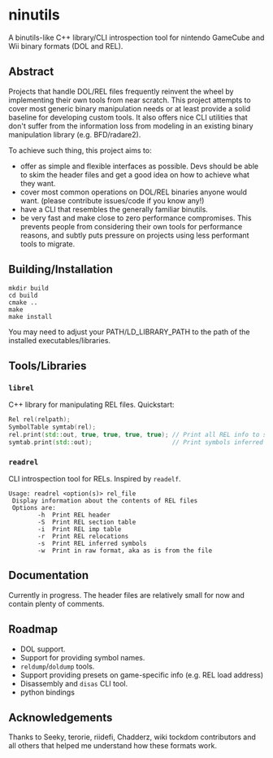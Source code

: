 # ninutils
A binutils-like C++ library/CLI introspection tool for nintendo GameCube and Wii binary formats (DOL and REL).

## Abstract
Projects that handle DOL/REL files frequently reinvent the wheel by implementing their own tools from 
near scratch. This project attempts to cover most generic binary manipulation needs or at least 
provide a solid baseline for developing custom tools.
It also offers nice CLI utilities that don't suffer from the information loss from modeling in an 
existing binary manipulation library (e.g. BFD/radare2).

To achieve such thing, this project aims to:
- offer as simple and flexible interfaces as possible. Devs should be able to skim the header files
and get a good idea on how to achieve what they want.
- cover most common operations on DOL/REL binaries anyone would want. (please contribute issues/code
 if you know any!)
- have a CLI that resembles the generally familiar binutils.
- be very fast and make close to zero performance compromises. This prevents people from considering 
their own tools for performance reasons, and subtly puts pressure on projects using less performant 
tools to migrate.

## Building/Installation
```
mkdir build
cd build
cmake ..
make
make install
```
You may need to adjust your PATH/LD_LIBRARY_PATH to the path of the installed executables/libraries.

## Tools/Libraries
### `librel`
C++ library for manipulating REL files. Quickstart:
```c++
Rel rel(relpath);
SymbolTable symtab(rel);
rel.print(std::out, true, true, true, true); // Print all REL info to std::out
symtab.print(std::out);                      // Print symbols inferred from REL relocs to std::out
```
### `readrel`
CLI introspection tool for RELs. Inspired by `readelf`.
```
Usage: readrel <option(s)> rel_file
 Display information about the contents of REL files
 Options are:
        -h  Print REL header
        -S  Print REL section table
        -i  Print REL imp table
        -r  Print REL relocations
        -s  Print REL inferred symbols
        -w  Print in raw format, aka as is from the file
```

## Documentation
Currently in progress. The header files are relatively small for now and contain plenty of comments.

## Roadmap
- DOL support.
- Support for providing symbol names.
- `reldump`/`doldump` tools.
- Support providing presets on game-specific info (e.g. REL load address)
- Disassembly and `disas` CLI tool.
- python bindings

## Acknowledgements
Thanks to Seeky, terorie, riidefi, Chadderz, wiki tockdom contributors and all others that helped me 
understand how these formats work.